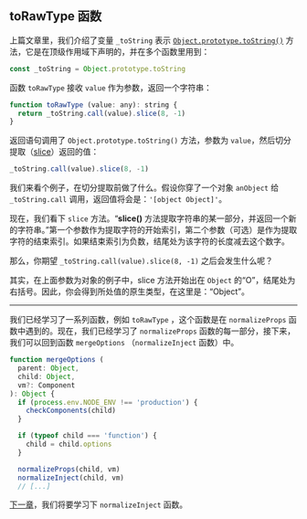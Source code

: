 ## toRawType 函数

上篇文章里，我们介绍了变量 `_toString` 表示 [`Object.prototype.toString()`](https://developer.mozilla.org/zh-CN/docs/Web/JavaScript/Reference/Global_Objects/Object/toString) 方法，它是在顶级作用域下声明的，并在多个函数里用到：

```javascript
const _toString = Object.prototype.toString
```

函数 `toRawType` 接收 `value` 作为参数，返回一个字符串：

```javascript
function toRawType (value: any): string {
  return _toString.call(value).slice(8, -1)
}
```

返回语句调用了 `Object.prototype.toString()` 方法，参数为 `value`，然后切分提取（[slice](https://developer.mozilla.org/zh-CN/docs/Web/JavaScript/Reference/Global_Objects/String/slice)）返回的值：

```javascript
_toString.call(value).slice(8, -1)
```

我们来看个例子，在切分提取前做了什么。假设你穿了一个对象 `anObject` 给 `_toString.call` 调用，返回值将会是：`'[object Object]'`。

现在，我们看下 `slice` 方法。“**slice()** 方法提取字符串的某一部分，并返回一个新的字符串。”第一个参数作为提取字符的开始索引，第二个参数（可选）是作为提取字符的结束索引。如果结束索引为负数，结尾处为该字符的长度减去这个数字。

那么，你期望 `_toString.call(value).slice(8, -1)` 之后会发生什么呢？

其实，在上面参数为对象的例子中，slice 方法开始出在 `Object` 的“O”，结尾处为右括号。因此，你会得到所处值的原生类型，在这里是：“Object”。

---

我们已经学习了一系列函数，例如 `toRawType` ，这个函数是在 `normalizeProps` 函数中遇到的。现在，我们已经学习了 `normalizeProps` 函数的每一部分，接下来，我们可以回到函数 `mergeOptions` （`normalizeInject` 函数）中。

```javascript
function mergeOptions (
  parent: Object,
  child: Object,
  vm?: Component
): Object {
  if (process.env.NODE_ENV !== 'production') {
    checkComponents(child)
  }

  if (typeof child === 'function') {
    child = child.options
  }

  normalizeProps(child, vm)
  normalizeInject(child, vm)
  // [...]
```

[下一章](https://github.com/ohhoney1/Vue.js-Source-Code-line-by-line/blob/master/docs/22-the-normalizeInject-function.md)，我们将要学习下 `normalizeInject` 函数。
